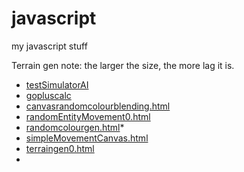# javascript
my javascript stuff


Terrain gen note: the larger the size, the more lag it is.

- [testSimulatorAI](https://hyglobalhd.github.io/javascript/testSimulatorAI.html)
- [gopluscalc](https://hyglobalhd.github.io/javascript/gopluscalc.html)
- [canvasrandomcolourblending.html](https://hyglobalhd.github.io/javascript/canvasrandomcolourblending.html)
- [randomEntityMovement0.html](https://hyglobalhd.github.io/javascript/randomEntityMovement0.html)
- [randomcolourgen.html](https://hyglobalhd.github.io/javascript/randomcolourgen.html)*
- [simpleMovementCanvas.html](https://hyglobalhd.github.io/javascript/simpleMovementCanvas.html)
- [terraingen0.html](https://hyglobalhd.github.io/javascript/terraingen0.html)
- 
